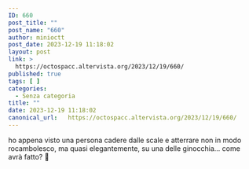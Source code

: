 ```yaml
---
ID: 660
post_title: ""
post_name: "660"
author: minioctt
post_date: 2023-12-19 11:18:02
layout: post
link: >
  https://octospacc.altervista.org/2023/12/19/660/
published: true
tags: [ ]
categories:
  - Senza categoria
title: ""
date: 2023-12-19 11:18:02
canonical_url:   https://octospacc.altervista.org/2023/12/19/660/
---
```

<!-- wp:paragraph -->
<p>ho appena visto una persona cadere dalle scale e atterrare non in modo rocambolesco, ma quasi elegantemente, su una delle ginocchia... come avrà fatto? 🫥 </p>
<!-- /wp:paragraph -->